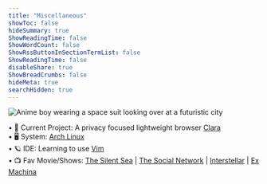 ```yaml
---
title: "Miscellaneous"
showToc: false
hideSummary: true
ShowReadingTime: false
ShowWordCount: false
ShowRssButtonInSectionTermList: false
ShowReadingTime: false
disableShare: true
ShowBreadCrumbs: false
hideMeta: true
searchHidden: true
---
```


![Anime boy wearing a space suit looking over at a futuristic city](/single//Anime%20nanotechnology%20boy.jpg)


• 🔭 Current Project: A privacy focused lightweight browser [Clara](#) \
• 🖥 System: [Arch Linux](#) \
• 🪐 IDE: Learning to use [Vim](#) \
• 📺 Fav Movie/Shows: [The Silent Sea](https://youtu.be/Af_Hj0MDBBQ) | [The Social Network](https://youtu.be/lB95KLmpLR4) | [Interstellar](https://youtu.be/2LqzF5WauAw) | [Ex Machina](https://youtu.be/bggUmgeMCdc)



